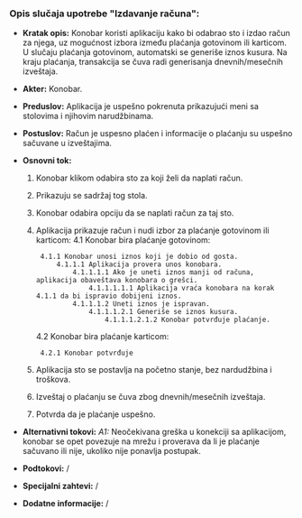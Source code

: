 ### Opis slučaja upotrebe "Izdavanje računa": 
- **Kratak opis:** Konobar koristi aplikaciju kako bi odabrao sto i izdao račun za njega, uz mogućnost izbora između plaćanja gotovinom ili karticom. U slučaju plaćanja gotovinom, automatski se generiše iznos kusura. Na kraju plaćanja, transakcija se čuva radi generisanja dnevnih/mesečnih izveštaja.
- **Akter:** Konobar.
- **Preduslov:** Aplikacija je uspešno pokrenuta prikazujući meni sa stolovima i njihovim narudžbinama.
- **Postuslov:** Račun je uspesno plaćen i informacije o plaćanju su uspešno sačuvane u izveštajima.
- **Osnovni tok:**
    1. Konobar klikom odabira sto za koji želi da naplati račun.
    2. Prikazuju se sadržaj tog stola.
    3. Konobar odabira opciju da se naplati račun za taj sto.
    4. Aplikacija prikazuje račun i nudi izbor za plaćanje gotovinom ili karticom:
        4.1 Konobar bira plaćanje gotovinom:

            4.1.1 Konobar unosi iznos koji je dobio od gosta.
                4.1.1.1 Aplikacija provera unos konobara.
                    4.1.1.1.1 Ako je uneti iznos manji od računa, aplikacija obaveštava konobara o grešci.
                        4.1.1.1.1.1 Aplikacija vraća konobara na korak 4.1.1 da bi ispravio dobijeni iznos.
                    4.1.1.1.2 Uneti iznos je ispravan.
                        4.1.1.1.2.1 Generiše se iznos kusura.
                            4.1.1.1.2.1.2 Konobar potvrđuje plaćanje.
        4.2 Konobar bira plaćanje karticom:
        
            4.2.1 Konobar potvrđuje
    5. Aplikacija sto se postavlja na početno stanje, bez nardudžbina i troškova.
    6. Izveštaj o plaćanju se čuva zbog dnevnih/mesečnih izveštaja.
    7. Potvrda da je plaćanje uspešno.
    
- **Alternativni tokovi:**
      *A1:*  Neočekivana greška u konekciji sa aplikacijom, konobar se opet povezuje na mrežu i proverava da li je plaćanje sačuvano ili nije, ukoliko nije ponavlja postupak.
- **Podtokovi:**  /
- **Specijalni zahtevi:** /
- **Dodatne informacije:** /